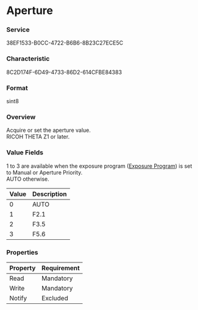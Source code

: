 # Aperture

### Service

38EF1533-B0CC-4722-B6B6-8B23C27ECE5C

### Characteristic

8C2D174F-6D49-4733-86D2-614CFBE84383

### Format

sint8

### Overview

Acquire or set the aperture value.  
RICOH THETA Z1 or later.

### Value Fields

1 to 3 are available when the exposure program ([Exposure Program](../shooting_control_command/exposure_program.md)) is set to Manual or Aperture Priority.  
AUTO otherwise.

| Value | Description |
|:--|:--|
| 0 | AUTO |
| 1 | F2.1 |
| 2 | F3.5 |
| 3 | F5.6 |

### Properties

| Property | Requirement |
|:--|:--|
| Read | Mandatory |
| Write | Mandatory |
| Notify | Excluded |
